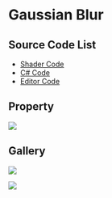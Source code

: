 
# Gaussian Blur

## Source Code List
- [Shader Code](Shader/GaussianBlur.shader)
- [C# Code](GaussianBlur.cs)
- [Editor Code](Editor/GaussianBlurEditor.cs)


## Property
![](https://github.com/QianMo/X-PostProcessing-Gallery/tree/master/Media/Blur/GaussianBlur/GaussianBlurProperty.png)

## Gallery
![](https://github.com/QianMo/X-PostProcessing-Gallery/tree/master/Media/Blur/GaussianBlur/GaussianBlur.png)

![](https://github.com/QianMo/X-PostProcessing-Gallery/tree/master/Media/Blur/GaussianBlur/GaussianBlur.gif)
